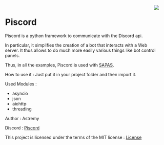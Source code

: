 <img src="https://discordapp.com/assets/e05ead6e6ebc08df9291738d0aa6986d.png" align="right" />

# Piscord

Piscord is a python framework to communicate with the Discord api.


In particular, it simplifies the creation of a bot that interacts with a Web server.
It thus allows to do much more easily various things like bot control panels.

Thus, in all the examples, Piscord is used with [SAPAS](https://github.com/Astremy/SAPAS).

How to use it :
Just put it in your project folder and then import it.

Used Modules :
- asyncio
- json
- aiohttp
- threading

Author : Astremy

Discord : [Piscord](https://discord.gg/U9X7XzP)

This project is licensed under the terms of the MIT license : [License](https://github.com/Astremy/Piscord/blob/master/LICENSE)
